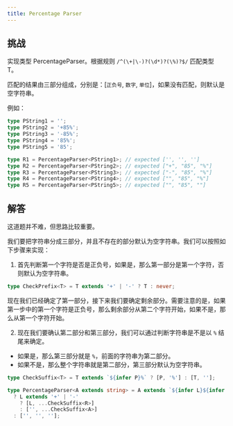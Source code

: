 ```yaml
---
title: Percentage Parser
---
```


## 挑战

实现类型 PercentageParser<T extends string>。根据规则 `/^(\+|\-)?(\d*)?(\%)?$/` 匹配类型 T。

匹配的结果由三部分组成，分别是：[`正负号`, `数字`, `单位`]，如果没有匹配，则默认是空字符串。

例如：

```ts
type PString1 = '';
type PString2 = '+85%';
type PString3 = '-85%';
type PString4 = '85%';
type PString5 = '85';

type R1 = PercentageParser<PString1>; // expected ['', '', '']
type R2 = PercentageParser<PString2>; // expected ["+", "85", "%"]
type R3 = PercentageParser<PString3>; // expected ["-", "85", "%"]
type R4 = PercentageParser<PString4>; // expected ["", "85", "%"]
type R5 = PercentageParser<PString5>; // expected ["", "85", ""]
```

## 解答

这道题并不难，但思路比较重要。

我们要把字符串分成三部分，并且不存在的部分默认为空字符串。我们可以按照如下步骤来实现：

1. 首先判断第一个字符是否是正负号，如果是，那么第一部分是第一个字符，否则默认为空字符串。

```ts
type CheckPrefix<T> = T extends '+' | '-' ? T : never;
```

现在我们已经确定了第一部分，接下来我们要确定剩余部分。需要注意的是，如果第一步中的第一个字符是正负号，那么剩余部分从第二个字符开始，如果不是，那么从第一个字符开始。

2. 现在我们要确认第二部分和第三部分，我们可以通过判断字符串是不是以 `%` 结尾来确定。

- 如果是，那么第三部分就是 `%`，前面的字符串为第二部分。
- 如果不是，那么整个字符串就是第二部分，第三部分默认为空字符串。

```ts
type CheckSuffix<T> = T extends `${infer P}%` ? [P, '%'] : [T, ''];

type PercentageParser<A extends string> = A extends `${infer L}${infer R}`
  ? L extends '+' | '-'
    ? [L, ...CheckSuffix<R>]
    : ['', ...CheckSuffix<A>]
  : ['', '', ''];
```
